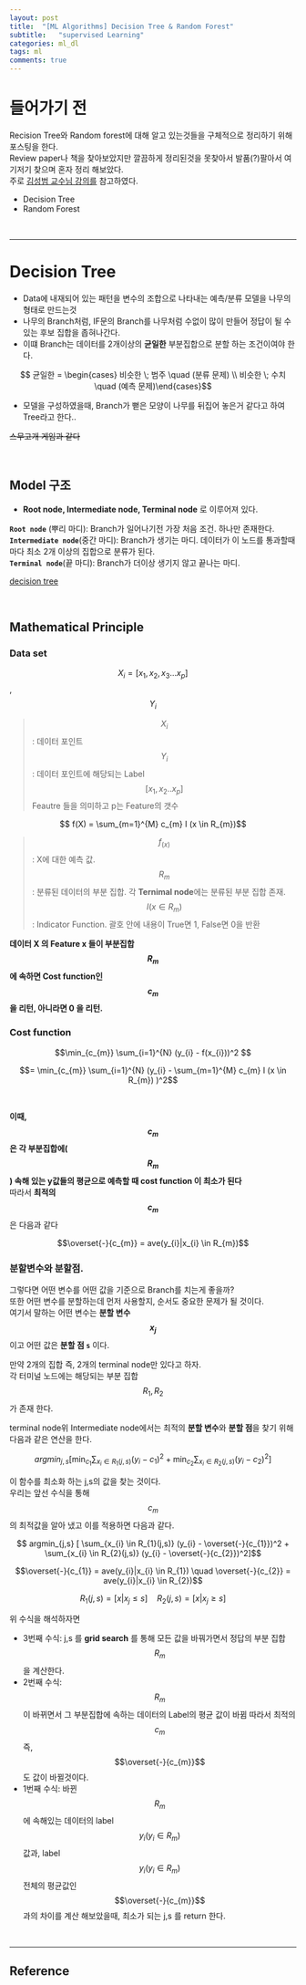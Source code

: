 ```yaml
---
layout: post
title:  "[ML Algorithms] Decision Tree & Random Forest"
subtitle:   "supervised Learning"
categories: ml_dl
tags: ml
comments: true
---
```

# 들어가기 전 

Recision Tree와 Random forest에 대해 알고 있는것들을 구체적으로 정리하기 위해 포스팅을 한다.  
Review paper나 책을 찾아보았지만 깔끔하게 정리된것을 못찾아서 발품(?)팔아서 여기저기 찾으며 혼자 정리 해보았다.  
주로 [김성범 교수님 강의를](https://www.youtube.com/watch?v=xki7zQDf74I) 참고하였다.

- Decision Tree
- Random Forest

<br/>

---

# Decision Tree 

- Data에 내재되어 있는 패턴을 변수의 조합으로 나타내는 예측/분류 모델을 나무의 형태로 만드는것
- 나무의 Branch처럼, IF문의 Branch를 나무처럼 수없이 많이 만들어 정답이 될 수 있는 후보 집합을 좁혀나간다.  
- 이떄 Branch는 데이터를 2개이상의 **균일한** 부분집합으로 분할 하는 조건이여야 한다.   
   
$$ 균일한 = \begin{cases} 비슷한 \; 범주 \quad (분류 문제) \\ 비슷한 \; 수치  \quad (예측 문제)\end{cases}$$

- 모델을 구성하였을때, Branch가 뻗은 모양이 나무를 뒤집어 놓은거 같다고 하여 Tree라고 한다..

~~스무고개 게임과 같다~~  

<br/>

## Model 구조

- **Root node, Intermediate node, Terminal node** 로 이루어져 있다.

**`Root node`** (뿌리 마디): Branch가 일어나기전 가장 처음 조건. 하나만 존재한다.   
**`Intermediate node`**(중간 마디): Branch가 생기는 마디. 데이터가 이 노드를 통과할때 마다 최소 2개 이상의 집합으로 분류가 된다.   
**`Terminal node`**(끝 마디): Branch가 더이상 생기지 않고 끝나는 마디.

[decision tree](https://swha0105.github.io/assets/ml/img/DecisionTree.JPG)  

<br/>

## Mathematical Principle

### Data set
$$X_{i} = [x_{1},x_{2},x_{3} ... x_{p}] $$ , $$ Y_{i}$$  
> $$X_{i}$$: 데이터 포인트  
> $$Y_{i}$$: 데이터 포인트에 해당되는 Label   
> $$[x_{1},x_{2} .. x_{p}]$$ Feautre 들을 의미하고 p는 Feature의 갯수 


$$ f(X) = \sum_{m=1}^{M} c_{m} I (x \in R_{m})$$

> $$f_(x)$$: X에 대한 예측 값.  
> $$R_{m}$$: 분류된 데이터의 부분 집합.  각 **Ternimal node**에는 분류된 부분 집합 존재.  
> $$I (x \in R_{m})$$: Indicator Function. 괄호 안에 내용이 True면 1, False면 0을 반환  

**데이터 X 의 Feature x 들이 부분집합 $$R_{m}$$ 에 속하면 Cost function인 $$c_{m}$$을 리턴, 아니라면 0 을 리턴.**

### Cost function

$$\min_{c_{m}} \sum_{i=1}^{N}  (y_{i} - f(x_{i}))^2 $$   

$$= \min_{c_{m}} \sum_{i=1}^{N} (y_{i} - \sum_{m=1}^{M} c_{m} I (x \in R_{m}) )^2$$  

<br/>

**이때, $$c_{m}$$은 각 부분집합에($$R_{m}$$) 속해 있는 y값들의 평균으로 예측할 때 cost function 이 최소가 된다**   
따라서 **최적의 $$c_{m}$$** 은 다음과 같다

$$\overset{-}{c_{m}} = ave(y_{i}|x_{i} \in R_{m})$$

### 분할변수와 분할점.

그렇다면 어떤 변수를 어떤 값을 기준으로 Branch를 치는게 좋을까?  
또한 어떤 변수를 분할하는데 먼저 사용할지, 순서도 중요한 문제가 될 것이다.  
여기서 말하는 어떤 변수는 **분할 변수 $$x_{j}$$** 이고 어떤 값은 **분할 점 `s`** 이다.

만약 2개의 집합 즉, 2개의 terminal node만 있다고 하자.  
각 터미널 노드에는 해당되는 부분 집합 $$R_{1}, R_{2}$$ 가 존재 한다.  

terminal node위 Intermediate node에서는 최적의 **분할 변수**와 **분할 점**을 찾기 위해 다음과 같은 연산을 한다. 

$$ argmin_{j,s} [ \min_{c_{1}} \sum_{x_{i} \in R_{1}(j,s)} (y_{i} - c_{1})^2  + \min_{c_{2}} \sum_{x_{i} \in R_{2}(j,s)} (y_{i} - c_{2})^2]$$

이 함수를 최소화 하는 j,s의 값을 찾는 것이다.  
우리는 앞선 수식을 통해 $$c_{m}$$ 의 최적값을 알아 냈고 이를 적용하면 다음과 같다.  

$$ argmin_{j,s} [ \sum_{x_{i} \in R_{1}(j,s)} (y_{i} - \overset{-}{c_{1}})^2  +  \sum_{x_{i} \in R_{2}(j,s)} (y_{i} - \overset{-}{c_{2}})^2]$$

$$\overset{-}{c_{1}} = ave(y_{i}|x_{i} \in R_{1}) \quad \overset{-}{c_{2}} = ave(y_{i}|x_{i} \in R_{2})$$

$$R_{1}(j,s) = [x|x_{j} \leq s] \quad  R_{2}(j,s) = [x|x_{j} \geq s]$$

위 수식을 해석하자면  
- 3번째 수식: j,s 를 **grid search** 를 통해 모든 값을 바꿔가면서 정답의 부분 집합 $$R_{m}$$을 계산한다.  
- 2번째 수식: $$R_{m}$$ 이 바뀌면서 그 부분집합에 속하는 데이터의 Label의 평균 값이 바뀜 따라서 최적의 $$c_{m}$$ 즉, $$\overset{-}{c_{m}}$$ 도 값이 바뀔것이다.
- 1번째 수식: 바뀐 $$R_{m}$$에 속해있는 데이터의 label $$y_{i} (y_{i} \in R_{m})$$ 값과,    label $$y_{i} (y_{i} \in R_{m})$$ 전체의 평균값인 $$\overset{-}{c_{m}}$$ 과의 차이를 계산 해보았을때, 최소가 되는 j,s 를 return 한다.


<br/>


---


## Reference



<script>
MathJax.Hub.Queue(["Typeset",MathJax.Hub]);
</script>

<script>
MathJax = {
  tex: {
    inlineMath: [['$', '$'], ['\\(', '\\)']]
  },
  svg: {
    fontCache: 'global'
  }
};
</script>
<script type="text/javascript" id="MathJax-script" async
  src="https://cdn.jsdelivr.net/npm/mathjax@3/es5/tex-svg.js">
</script>
